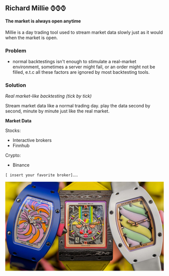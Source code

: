 ## Richard Millie ⌚︎⌚︎⌚︎
#### The market is always open anytime

Millie is a day trading tool used to stream market data slowly just as it would when the market is open.

### Problem
- normal backtestings isn't enough to stimulate a real-market environment, sometimes a server might fail, or an order might not be filled, e.t.c all these factors are ignored by most backtesting tools.

### Solution
*Real market-like backtesting (tick by tick)*

Stream market data like a normal trading day. play the data second by second, minute by minute just like the real market.
 

**Market Data**

Stocks: 
  - Interactive brokers 
  - Finnhub

Crypto: 
  - Binance

 `[ insert your favorite broker]`....

![](docs/rm-bonbon.jpg)